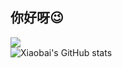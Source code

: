 ## 你好呀😉
![](https://img.shields.io/badge/python-3.10-orange)<br>
![Xiaobai's GitHub stats](https://github-readme-stats.vercel.app/api?username=Xiaobai732)
